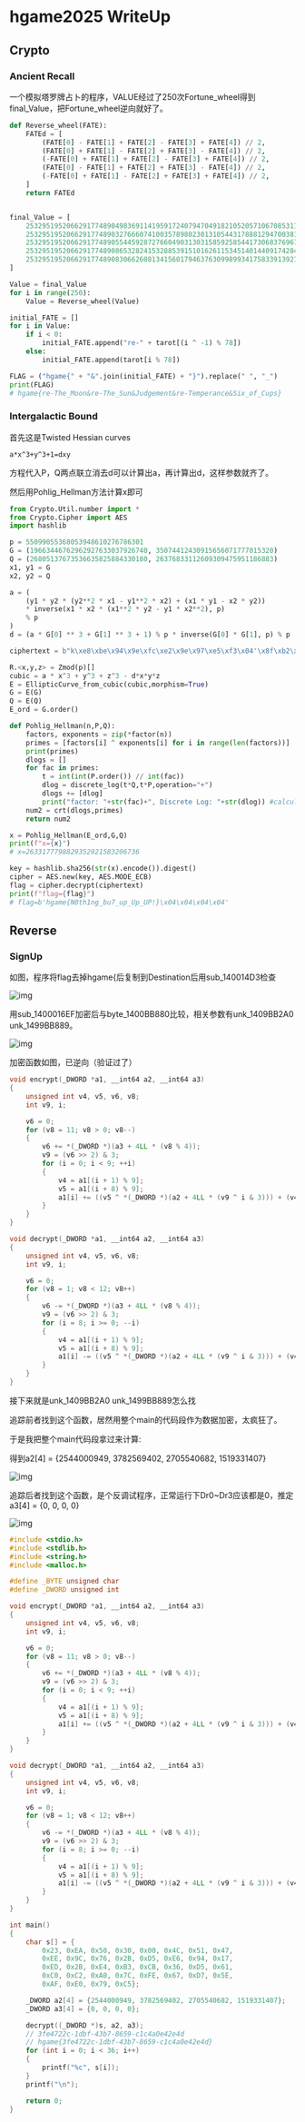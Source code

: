 # hgame2025 WriteUp

## Crypto

### Ancient Recall

一个模拟塔罗牌占卜的程序，VALUE经过了250次Fortune_wheel得到final_Value，把Fortune_wheel逆向就好了。

```python
def Reverse_wheel(FATE):
    FATEd = [
        (FATE[0] - FATE[1] + FATE[2] - FATE[3] + FATE[4]) // 2,
        (FATE[0] + FATE[1] - FATE[2] + FATE[3] - FATE[4]) // 2,
        (-FATE[0] + FATE[1] + FATE[2] - FATE[3] + FATE[4]) // 2,
        (FATE[0] - FATE[1] + FATE[2] + FATE[3] - FATE[4]) // 2,
        (-FATE[0] + FATE[1] - FATE[2] + FATE[3] + FATE[4]) // 2,
    ]
    return FATEd


final_Value = [
    2532951952066291774890498369114195917240794704918210520571067085311474675019,
    2532951952066291774890327666074100357898023013105443178881294700381509795270,
    2532951952066291774890554459287276604903130315859258544173068376967072335730,
    2532951952066291774890865328241532885391510162611534514014409174284299139015,
    2532951952066291774890830662608134156017946376309989934175833913921142609334,
]

Value = final_Value
for i in range(250):
    Value = Reverse_wheel(Value)

initial_FATE = []
for i in Value:
    if i < 0:
        initial_FATE.append("re-" + tarot[(i ^ -1) % 78])
    else:
        initial_FATE.append(tarot[i % 78])

FLAG = ("hgame{" + "&".join(initial_FATE) + "}").replace(" ", "_")
print(FLAG)
# hgame{re-The_Moon&re-The_Sun&Judgement&re-Temperance&Six_of_Cups}

```

### Intergalactic Bound

首先这是Twisted Hessian curves 

```
a*x^3+y^3+1=dxy
```

方程代入P，Q两点联立消去d可以计算出a，再计算出d，这样参数就齐了。

然后用Pohlig_Hellman方法计算x即可

```python
from Crypto.Util.number import *
from Crypto.Cipher import AES
import hashlib

p = 55099055368053948610276786301
G = (19663446762962927633037926740, 35074412430915656071777015320)
Q = (26805137673536635825884330180, 26376833112609309475951186883)
x1, y1 = G
x2, y2 = Q

a = (
    (y1 * y2 * (y2**2 * x1 - y1**2 * x2) + (x1 * y1 - x2 * y2))
    * inverse(x1 * x2 * (x1**2 * y2 - y1 * x2**2), p)
    % p
)
d = (a * G[0] ** 3 + G[1] ** 3 + 1) % p * inverse(G[0] * G[1], p) % p

ciphertext = b"k\xe8\xbe\x94\x9e\xfc\xe2\x9e\x97\xe5\xf3\x04'\x8f\xb2\x01T\x06\x88\x04\xeb3Jl\xdd Pk$\x00:\xf5"

R.<x,y,z> = Zmod(p)[]
cubic = a * x^3 + y^3 + z^3 - d*x*y*z
E = EllipticCurve_from_cubic(cubic,morphism=True)
G = E(G)
Q = E(Q)
E_ord = G.order()

def Pohlig_Hellman(n,P,Q):
    factors, exponents = zip(*factor(n))
    primes = [factors[i] ^ exponents[i] for i in range(len(factors))]
    print(primes)
    dlogs = []
    for fac in primes:
        t = int(int(P.order()) // int(fac))
        dlog = discrete_log(t*Q,t*P,operation="+")
        dlogs += [dlog]
        print("factor: "+str(fac)+", Discrete Log: "+str(dlog)) #calculates discrete logarithm for each prime order
    num2 = crt(dlogs,primes)
    return num2

x = Pohlig_Hellman(E_ord,G,Q)
print(f"x={x}")
# x=2633177798829352921583206736

key = hashlib.sha256(str(x).encode()).digest()
cipher = AES.new(key, AES.MODE_ECB)
flag = cipher.decrypt(ciphertext)
print(f"flag={flag}")
# flag=b'hgame{N0th1ng_bu7_up_Up_UP!}\x04\x04\x04\x04'
```



## Reverse

### SignUp

如图，程序将flag去掉hgame{后复制到Destination后用sub_140014D3检查

![img](https://bucket-of-spreng.oss-cn-beijing.aliyuncs.com/img/20250215174643680.png)

用sub_1400016EF加密后与byte_1400BB880比较，相关参数有unk_1409BB2A0 unk_1499BB889。

![img](https://bucket-of-spreng.oss-cn-beijing.aliyuncs.com/img/20250215174643675.png)

加密函数如图，已逆向（验证过了）

```C
void encrypt(_DWORD *a1, __int64 a2, __int64 a3)
{
    unsigned int v4, v5, v6, v8;
    int v9, i;

    v6 = 0;
    for (v8 = 11; v8 > 0; v8--)
    {
        v6 += *(_DWORD *)(a3 + 4LL * (v8 % 4));
        v9 = (v6 >> 2) & 3;
        for (i = 0; i < 9; ++i)
        {
            v4 = a1[(i + 1) % 9];
            v5 = a1[(i + 8) % 9];
            a1[i] += ((v5 ^ *(_DWORD *)(a2 + 4LL * (v9 ^ i & 3))) + (v4 ^ v6)) ^ (((16 * v5) ^ (v4 >> 3)) + ((4 * v4) ^ (v5 >> 5)));
        }
    }
}

void decrypt(_DWORD *a1, __int64 a2, __int64 a3)
{
    unsigned int v4, v5, v6, v8;
    int v9, i;

    v6 = 0;
    for (v8 = 1; v8 < 12; v8++)
    {
        v6 -= *(_DWORD *)(a3 + 4LL * (v8 % 4));
        v9 = (v6 >> 2) & 3;
        for (i = 8; i >= 0; --i)
        {
            v4 = a1[(i + 1) % 9];
            v5 = a1[(i + 8) % 9];
            a1[i] -= ((v5 ^ *(_DWORD *)(a2 + 4LL * (v9 ^ i & 3))) + (v4 ^ v6)) ^ (((16 * v5) ^ (v4 >> 3)) + ((4 * v4) ^ (v5 >> 5)));
        }
    }
}
```

接下来就是unk_1409BB2A0 unk_1499BB889怎么找

追踪前者找到这个函数，居然用整个main的代码段作为数据加密，太疯狂了。

于是我把整个main代码段拿过来计算:

得到a2[4] = {2544000949, 3782569402, 2705540682, 1519331407}

![img](https://bucket-of-spreng.oss-cn-beijing.aliyuncs.com/img/20250215174643654.png)

追踪后者找到这个函数，是个反调试程序，正常运行下Dr0~Dr3应该都是0，推定a3[4] = {0, 0, 0, 0}

![img](https://bucket-of-spreng.oss-cn-beijing.aliyuncs.com/img/20250215174643713.png)

```C
#include <stdio.h>
#include <stdlib.h>
#include <string.h>
#include <malloc.h>

#define _BYTE unsigned char
#define _DWORD unsigned int

void encrypt(_DWORD *a1, __int64 a2, __int64 a3)
{
    unsigned int v4, v5, v6, v8;
    int v9, i;

    v6 = 0;
    for (v8 = 11; v8 > 0; v8--)
    {
        v6 += *(_DWORD *)(a3 + 4LL * (v8 % 4));
        v9 = (v6 >> 2) & 3;
        for (i = 0; i < 9; ++i)
        {
            v4 = a1[(i + 1) % 9];
            v5 = a1[(i + 8) % 9];
            a1[i] += ((v5 ^ *(_DWORD *)(a2 + 4LL * (v9 ^ i & 3))) + (v4 ^ v6)) ^ (((16 * v5) ^ (v4 >> 3)) + ((4 * v4) ^ (v5 >> 5)));
        }
    }
}

void decrypt(_DWORD *a1, __int64 a2, __int64 a3)
{
    unsigned int v4, v5, v6, v8;
    int v9, i;

    v6 = 0;
    for (v8 = 1; v8 < 12; v8++)
    {
        v6 -= *(_DWORD *)(a3 + 4LL * (v8 % 4));
        v9 = (v6 >> 2) & 3;
        for (i = 8; i >= 0; --i)
        {
            v4 = a1[(i + 1) % 9];
            v5 = a1[(i + 8) % 9];
            a1[i] -= ((v5 ^ *(_DWORD *)(a2 + 4LL * (v9 ^ i & 3))) + (v4 ^ v6)) ^ (((16 * v5) ^ (v4 >> 3)) + ((4 * v4) ^ (v5 >> 5)));
        }
    }
}

int main()
{
    char s[] = {
        0x23, 0xEA, 0x50, 0x30, 0x00, 0x4C, 0x51, 0x47,
        0xEE, 0x9C, 0x76, 0x2B, 0xD5, 0xE6, 0x94, 0x17,
        0xED, 0x2B, 0xE4, 0xB3, 0xCB, 0x36, 0xD5, 0x61,
        0xC0, 0xC2, 0xA0, 0x7C, 0xFE, 0x67, 0xD7, 0x5E,
        0xAF, 0xE0, 0x79, 0xC5};

    _DWORD a2[4] = {2544000949, 3782569402, 2705540682, 1519331407};
    _DWORD a3[4] = {0, 0, 0, 0};

    decrypt((_DWORD *)s, a2, a3);
    // 3fe4722c-1dbf-43b7-8659-c1c4a0e42e4d
    // hgame{3fe4722c-1dbf-43b7-8659-c1c4a0e42e4d}
    for (int i = 0; i < 36; i++)
    {
        printf("%c", s[i]);
    }
    printf("\n");

    return 0;
}
```